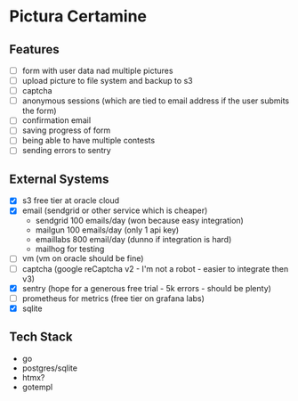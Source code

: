 # Pictura Certamine

## Features

- [ ] form with user data nad multiple pictures
- [ ] upload picture to file system and backup to s3
- [ ] captcha
- [ ] anonymous sessions (which are tied to email address if the user submits the form)
- [ ] confirmation email
- [ ] saving progress of form
- [ ] being able to have multiple contests
- [ ] sending errors to sentry

## External Systems

- [x] s3 free tier at oracle cloud
- [x] email (sendgrid or other service which is cheaper)
  - sendgrid 100 emails/day (won because easy integration)
  - mailgun 100 emails/day (only 1 api key)
  - emaillabs 800 email/day (dunno if integration is hard)
  - mailhog for testing
- [ ] vm (vm on oracle should be fine)
- [ ] captcha (google reCaptcha v2 - I'm not a robot - easier to integrate then v3)
- [x] sentry (hope for a generous free trial - 5k errors - should be plenty)
- [ ] prometheus for metrics (free tier on grafana labs)
- [x] sqlite

## Tech Stack

- go
- postgres/sqlite
- htmx?
- gotempl
